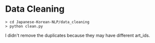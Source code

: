 # Data Cleaning

```
> cd Japanese-Korean-NLP/data_cleaning
> python clean.py
```

I didn't remove the duplicates because they may have different art_ids.
